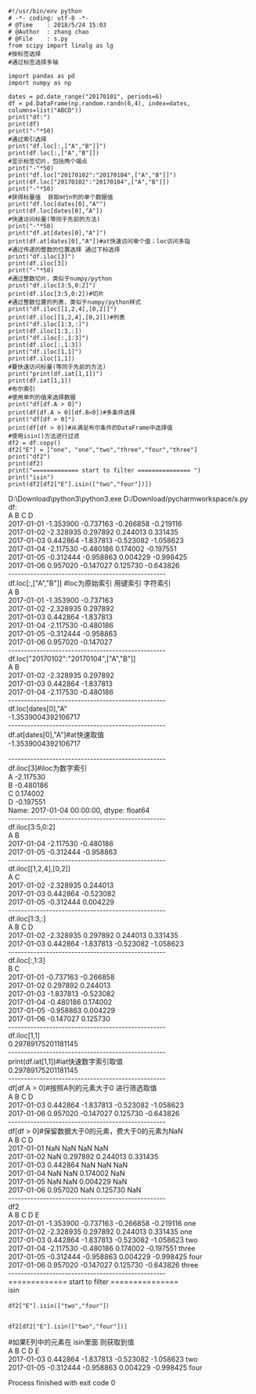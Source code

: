 
    #!/usr/bin/env python
    # -*- coding: utf-8 -*-
    # @Time    : 2018/5/24 15:03
    # @Author  : zhang chao
    # @File    : s.py
    from scipy import linalg as lg
    #按标签选择
    #通过标签选择多轴
    
    import pandas as pd
    import numpy as np
    
    dates = pd.date_range("20170101", periods=6)
    df = pd.DataFrame(np.random.randn(6,4), index=dates, columns=list("ABCD"))
    print("df:")
    print(df)
    print("-"*50)  
    #通过索引选择
    print("df.loc[:,["A","B"]]")
    print(df.loc[:,["A","B"]])
    #显示标签切片，包括两个端点
    print("-"*50)
    print("df.loc["20170102":"20170104",["A","B"]]")
    print(df.loc["20170102":"20170104",["A","B"]])
    print("-"*50)
    #获得标量值  获取m行n列的单个数据值
    print("df.loc[dates[0],"A"")
    print(df.loc[dates[0],"A"])
    #快速访问标量(等同于先前的方法)
    print("-"*50)
    print("df.at[dates[0],"A"]")
    print(df.at[dates[0],"A"])#at快速访问单个值；loc访问多指
    #通过传递的整数的位置选择 通过下标选择
    print("df.iloc[3]")
    print(df.iloc[3])
    print("-"*50)
    #通过整数切片，类似于numpy/python
    print("df.iloc[3:5,0:2]")
    print(df.iloc[3:5,0:2])#切片
    #通过整数位置的列表，类似于numpy/python样式
    print("df.iloc[[1,2,4],[0,2]]")
    print(df.iloc[[1,2,4],[0,2]])#列表
    print("df.iloc[1:3,:]")
    print(df.iloc[1:3,:])
    print("df.iloc[:,1:3]")
    print(df.iloc[:,1:3])
    print("df.iloc[1,1]")
    print(df.iloc[1,1])
    #要快速访问标量(等同于先前的方法)
    print("print(df.iat[1,1])")
    print(df.iat[1,1])
    #布尔索引
    #使用单列的值来选择数据
    print("df[df.A > 0]")
    print(df[df.A > 0][df.B<0])#多条件选择
    print("df[df > 0]")
    print(df[df > 0])#从满足布尔条件的DataFrame中选择值
    #使用isin()方法进行过滤
    df2 = df.copy()
    df2["E"] = ["one", "one","two","three","four","three"]
    print("df2")
    print(df2)
    print("============= start to filter =============== ")
    print("isin")
    print(df2[df2["E"].isin(["two","four"])])

D:\Download\python3\python3.exe D:/Download/pycharmworkspace/s.py  
df:  
A B C D  
2017-01-01 -1.353900 -0.737163 -0.266858 -0.219116  
2017-01-02 -2.328935 0.297892 0.244013 0.331435  
2017-01-03 0.442864 -1.837813 -0.523082 -1.058623  
2017-01-04 -2.117530 -0.480186 0.174002 -0.197551  
2017-01-05 -0.312444 -0.958863 0.004229 -0.998425  
2017-01-06 0.957020 -0.147027 0.125730 -0.643826  
\--------------------------------------------------  
df.loc[:,["A","B"]] #loc为原始索引 用键索引 字符索引  
A B  
2017-01-01 -1.353900 -0.737163  
2017-01-02 -2.328935 0.297892  
2017-01-03 0.442864 -1.837813  
2017-01-04 -2.117530 -0.480186  
2017-01-05 -0.312444 -0.958863  
2017-01-06 0.957020 -0.147027  
\--------------------------------------------------  
df.loc["20170102":"20170104",["A","B"]]  
A B  
2017-01-02 -2.328935 0.297892  
2017-01-03 0.442864 -1.837813  
2017-01-04 -2.117530 -0.480186  
\--------------------------------------------------  
df.loc[dates[0],"A"  
-1.3539004392106717  
\--------------------------------------------------  
df.at[dates[0],"A"]#at快速取值  
-1.3539004392106717

\--------------------------------------------------  
df.iloc[3]#iloc为数字索引  
A -2.117530  
B -0.480186  
C 0.174002  
D -0.197551  
Name: 2017-01-04 00:00:00, dtype: float64  
\--------------------------------------------------  
df.iloc[3:5,0:2]  
A B  
2017-01-04 -2.117530 -0.480186  
2017-01-05 -0.312444 -0.958863  
\--------------------------------------------------  
df.iloc[[1,2,4],[0,2]]  
A C  
2017-01-02 -2.328935 0.244013  
2017-01-03 0.442864 -0.523082  
2017-01-05 -0.312444 0.004229  
\--------------------------------------------------  
df.iloc[1:3,:]  
A B C D  
2017-01-02 -2.328935 0.297892 0.244013 0.331435  
2017-01-03 0.442864 -1.837813 -0.523082 -1.058623  
\--------------------------------------------------  
df.iloc[:,1:3]  
B C  
2017-01-01 -0.737163 -0.266858  
2017-01-02 0.297892 0.244013  
2017-01-03 -1.837813 -0.523082  
2017-01-04 -0.480186 0.174002  
2017-01-05 -0.958863 0.004229  
2017-01-06 -0.147027 0.125730  
\--------------------------------------------------  
df.iloc[1,1]  
0.29789175201181145  
\--------------------------------------------------  
print(df.iat[1,1])#iat快速数字索引取值  
0.29789175201181145  
\--------------------------------------------------  
df[df.A > 0]#按照A列的元素大于0 进行筛选取值  
A B C D  
2017-01-03 0.442864 -1.837813 -0.523082 -1.058623  
2017-01-06 0.957020 -0.147027 0.125730 -0.643826  
\--------------------------------------------------  
df[df > 0]#保留数据大于0的元素，费大于0的元素为NaN  
A B C D  
2017-01-01 NaN NaN NaN NaN  
2017-01-02 NaN 0.297892 0.244013 0.331435  
2017-01-03 0.442864 NaN NaN NaN  
2017-01-04 NaN NaN 0.174002 NaN  
2017-01-05 NaN NaN 0.004229 NaN  
2017-01-06 0.957020 NaN 0.125730 NaN  
\--------------------------------------------------  
df2  
A B C D E  
2017-01-01 -1.353900 -0.737163 -0.266858 -0.219116 one  
2017-01-02 -2.328935 0.297892 0.244013 0.331435 one  
2017-01-03 0.442864 -1.837813 -0.523082 -1.058623 two  
2017-01-04 -2.117530 -0.480186 0.174002 -0.197551 three  
2017-01-05 -0.312444 -0.958863 0.004229 -0.998425 four  
2017-01-06 0.957020 -0.147027 0.125730 -0.643826 three  
\--------------------------------------------------  
============= start to filter ===============  
isin

    
    
    df2["E"].isin(["two","four"]）
    
    
    df2[df2["E"].isin(["two","four"])]

#如果E列中的元素在 isin里面 则获取到值  
A B C D E  
2017-01-03 0.442864 -1.837813 -0.523082 -1.058623 two  
2017-01-05 -0.312444 -0.958863 0.004229 -0.998425 four

Process finished with exit code 0

    
    
     


